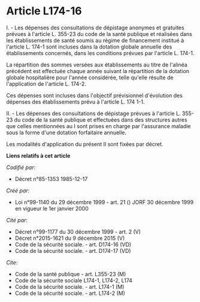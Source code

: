 # Article L174-16

I. - Les dépenses des consultations de dépistage anonymes et gratuites prévues à l'article L. 355-23 du code de la santé
publique et réalisées dans les établissements de santé soumis au régime de financement institué à l'article L. 174-1 sont
incluses dans la dotation globale annuelle des établissements concernés, dans les conditions prévues par l'article L. 174-1.

La répartition des sommes versées aux établissements au titre de l'alinéa précédent est effectuée chaque année suivant la
répartition de la dotation globale hospitalière pour l'année considérée, telle qu'elle résulte de l'application de l'article
L. 174-2.

Ces dépenses sont incluses dans l'objectif prévisionnel d'évolution des dépenses des établissements prévu à l'article L. 174
1-1.

II. - Les dépenses des consultations de dépistage prévues à l'article L. 355-23 du code de la santé publique et effectuées
dans des structures autres que celles mentionnées au I sont prises en charge par l'assurance maladie sous la forme d'une
dotation forfaitaire annuelle.

Les modalités d'application du présent II sont fixées par décret.

**Liens relatifs à cet article**

_Codifié par_:

  - Décret n°85-1353 1985-12-17

_Créé par_:

  - Loi n°99-1140 du 29 décembre 1999 - art. 21 () JORF 30 décembre 1999 en vigueur le 1er janvier 2000

_Cité par_:

  - Décret n°99-1177 du 30 décembre 1999 - art. 2 (V)
  - Décret n°2015-1621 du 9 décembre 2015 (V)
  - Code de la sécurité sociale. - art. D174-16 (VD)
  - Code de la sécurité sociale. - art. D174-17 (VD)

_Cite_:

  - Code de la santé publique - art. L355-23 (M)
  - Code de la sécurite sociale L174-1, L174-2, L174
  - Code de la sécurité sociale. - art. L174-1 (M)
  - Code de la sécurité sociale. - art. L174-2 (M)

